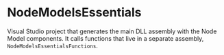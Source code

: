 
# NodeModelsEssentials

Visual Studio project that generates the main DLL assembly with the Node Model components. It calls functions that live in a separate assembly, `NodeModelsEssentialsFunctions`.
